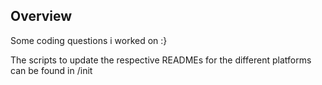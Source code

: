 ## Overview  
Some coding questions i worked on :}  

The scripts to update the respective READMEs for the different platforms can be found in /init
